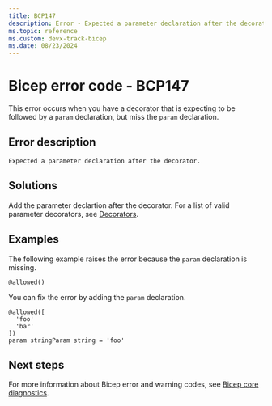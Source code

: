 ```yaml
---
title: BCP147
description: Error - Expected a parameter declaration after the decorator.
ms.topic: reference
ms.custom: devx-track-bicep
ms.date: 08/23/2024
---
```


# Bicep error code - BCP147

This error occurs when you have a decorator that is expecting to be followed by a `param` declaration, but miss the `param` declaration.

## Error description

`Expected a parameter declaration after the decorator.`

## Solutions
  
Add the parameter declartion after the decorator. For a list of valid parameter decorators, see [Decorators](../parameters.md#use-decorators).

## Examples

The following example raises the error because the `param` declaration is missing.

```bicep
@allowed()
```

You can fix the error by adding the `param` declaration.  

```bicep
@allowed([
  'foo'
  'bar'
])
param stringParam string = 'foo'
```

## Next steps

For more information about Bicep error and warning codes, see [Bicep core diagnostics](../bicep-core-diagnostics.md).